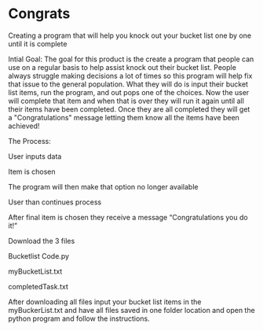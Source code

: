# Congrats
Creating a program that will help you knock out your bucket list one by one until it is complete

Intial Goal:
The goal for this product is the create a program that people can use on a regular basis to help assist knock out their bucket list. People always struggle making decisions a lot of times so this program will help fix that issue to the general population. What they will do is input their bucket list items, run the program, and out pops one of the choices. Now the user will complete that item and when that is over they will run it again until all their items have been completed. Once they are all completed they will get a "Congratulations" message letting them know all the items have been achieved!

The Process:

User inputs data

Item is chosen

The program will then make that option no longer available

User than continues process

After final item is chosen they receive a message “Congratulations you do it!”


Download the 3 files

Bucketlist Code.py

myBucketList.txt

completedTask.txt


After downloading all files input your bucket list items in the myBuckerList.txt and have all files saved in one folder location and open
the python program and follow the instructions.
